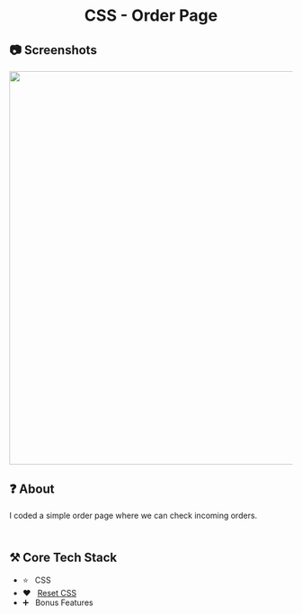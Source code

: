 <h1 align="center">
   CSS - Order Page
</h1>

<h2>
📷 Screenshots
</h2>

<p align="center">
  <img src="https://github.com/ozkannbuyuk/css-order-page/assets/111967202/4cb3954a-2660-4432-9147-9fb44abc1ec6" width="700" />
</p>

<h2>
❓ About
</h2>

I coded a simple order page where we can check incoming orders.

<h2>
<br />
⚒️ Core Tech Stack
</h2>

- ⭐️ &nbsp; CSS
- ❤ &nbsp; [Reset CSS](https://meyerweb.com/eric/tools/css/reset/)
- ➕ &nbsp; Bonus Features
